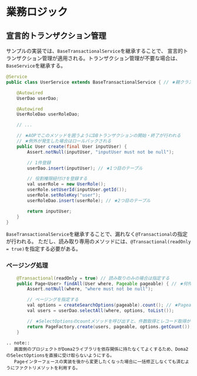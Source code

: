 # 業務ロジック

## 宣言的トランザクション管理

サンプルの実装では、`BaseTransactionalService`を継承することで、
宣言的トランザクション管理が適用される。トランザクション管理が不要な場合は、
`BaseService`を継承する。


```java
@Service
public class UserService extends BaseTransactionalService { // ★親クラスで@Transactionalを宣言済み

    @Autowired
    UserDao userDao;

    @Autowired
    UserRoleDao userRoleDao;

    // ...

    // ★AOPでこのメソッドを囲うようにDBトランザクションの開始・終了が行われる
    // ★例外が発生した場合はロールバックされる
    public User create(final User inputUser) {
        Assert.notNull(inputUser, "inputUser must not be null");

        // 1件登録
        userDao.insert(inputUser); // ★1つ目のテーブル

        // 役割権限紐付けを登録する
        val userRole = new UserRole();
        userRole.setUserId(inputUser.getId());
        userRole.setRoleKey("user");
        userRoleDao.insert(userRole); // ★2つ目のテーブル

        return inputUser;
    }
}

```

`BaseTransactionalService`を継承することで、漏れなく`@Transactional`の指定が行われる。
ただし、読み取り専用のメソッドには、`@Transactional(readOnly = true)`を指定する必要がある。

### ページング処理

```java
    @Transactional(readOnly = true) // 読み取りのみの場合は指定する
    public Page<User> findAll(User where, Pageable pageable) { // ★何件ずつ取得するか、何ページ目を取得するかをPageableに設定して引数に渡す
        Assert.notNull(where, "where must not be null");

        // ページングを指定する
        val options = createSearchOptions(pageable).count(); // ★Pageableを元にDoma2のSelectOptionsを作成する
        val users = userDao.selectAll(where, options, toList());

        // ★SelectOptionsのcountメソッドを呼び出すと、件数取得とレコード取得が一つのSQLで行える
        return PageFactory.create(users, pageable, options.getCount()); // ファクトリメソッドにリストを渡してPageオブジェクトで包んで返す
    }
```

```eval_rst
.. note::
   画面側のプロジェクトがDoma2ライブラリを依存関係に持たなくてよくするため、Doma2のSelectOptionsを直接に受け取らないようにする。
   Pageインターフェースの実装を後から変更したくなった場合に一括修正しなくても済むようにファクトリメソットを利用する。
```

